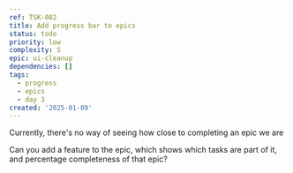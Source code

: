 ```yaml
---
ref: TSK-082
title: Add progress bar to epics
status: todo
priority: low
complexity: S
epic: ui-cleanup
dependencies: []
tags:
  - progress
  - epics
  - day 3
created: '2025-01-09'
---
```

Currently, there's no way of seeing how close to completing an epic we are

Can you add a feature to the epic, which shows which tasks are part of it, and percentage completeness of that epic?
